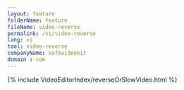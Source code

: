 ```yaml
---
layout: feature
folderName: feature
fileName: video-reverse
permalink: /vi/video-reverse
lang: vi
tool: video-reverse
companyName: safevideokit
domain : com
---
```


{% include VideoEditorIndex/reverseOrSlowVideo.html %}

   